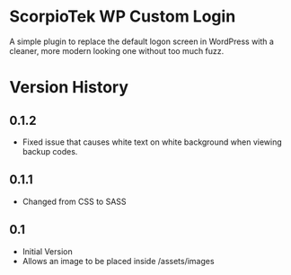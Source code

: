 # ScorpioTek WP Custom Login

A simple plugin to replace the default logon screen in WordPress with a cleaner, more modern looking one without too much fuzz.

# Version History

## 0.1.2

* Fixed issue that causes white text on white background when viewing backup codes.

## 0.1.1

* Changed from CSS to SASS

## 0.1

* Initial Version
* Allows an image to be placed inside /assets/images 

